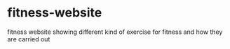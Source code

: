 # fitness-website
fitness website showing different kind of exercise for fitness and how they are carried  out
